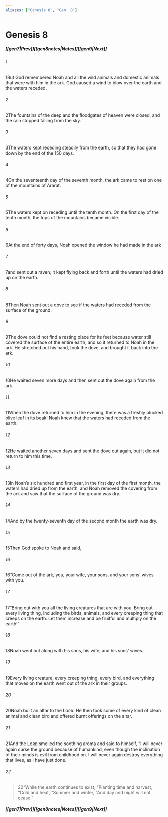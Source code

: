 ```yaml
---
aliases: ["Genesis 8", "Gen. 8"]
---
```

# Genesis 8
##### <span class=arrow-left></span>[[gen7|Prev]]<span class=navigation-separator></span>[[gen8notes|Notes]]<span class=navigation-separator></span>[[gen9|Next]]<span class=arrow-right></span>
###### 1
<span class=verse-first>1</span>But God remembered Noah and all the wild animals and domestic animals that were with him in the ark. God caused a wind to blow over the earth and the waters receded.
###### 2
<span class=verse-body>2</span>The fountains of the deep and the floodgates of heaven were closed, and the rain stopped falling from the sky.
###### 3
<span class=verse-body>3</span>The waters kept receding steadily from the earth, so that they had gone down by the end of the 150 days.
###### 4
<span class=verse-body>4</span>On the seventeenth day of the seventh month, the ark came to rest on one of the mountains of Ararat.
###### 5
<span class=verse-body>5</span>The waters kept on receding until the tenth month. On the first day of the tenth month, the tops of the mountains became visible.
<div class=paragraph-break></div>

###### 6
<span class=verse-first>6</span>At the end of forty days, Noah opened the window he had made in the ark
###### 7
<span class=verse-body>7</span>and sent out a raven; it kept flying back and forth until the waters had dried up on the earth.
###### 8
<span class=verse-body>8</span>Then Noah sent out a dove to see if the waters had receded from the surface of the ground.
###### 9
<span class=verse-body>9</span>The dove could not find a resting place for its feet because water still covered the surface of the entire earth, and so it returned to Noah in the ark. He stretched out his hand, took the dove, and brought it back into the ark.
###### 10
<span class=verse-body>10</span>He waited seven more days and then sent out the dove again from the ark.
###### 11
<span class=verse-body>11</span>When the dove returned to him in the evening, there was a freshly plucked olive leaf in its beak! Noah knew that the waters had receded from the earth.
###### 12
<span class=verse-body>12</span>He waited another seven days and sent the dove out again, but it did not return to him this time.
<div class=paragraph-break></div>

###### 13
<span class=verse-first>13</span>In Noah’s six hundred and first year, in the first day of the first month, the waters had dried up from the earth, and Noah removed the covering from the ark and saw that the surface of the ground was dry.
###### 14
<span class=verse-body>14</span>And by the twenty-seventh day of the second month the earth was dry.
###### 15
<span class=verse-body>15</span>Then God spoke to Noah and said,
###### 16
<span class=verse-body>16</span>“Come out of the ark, you, your wife, your sons, and your sons’ wives with you.
###### 17
<span class=verse-body>17</span>“Bring out with you all the living creatures that are with you. Bring out every living thing, including the birds, animals, and every creeping thing that creeps on the earth. Let them increase and be fruitful and multiply on the earth!”
###### 18
<span class=verse-body>18</span>Noah went out along with his sons, his wife, and his sons’ wives.
###### 19
<span class=verse-body>19</span>Every living creature, every creeping thing, every bird, and everything that moves on the earth went out of the ark in their groups.
<div class=paragraph-break></div>

###### 20
<span class=verse-first>20</span>Noah built an altar to the Lᴏʀᴅ. He then took some of every kind of clean animal and clean bird and offered burnt offerings on the altar.
###### 21
<span class=verse-body>21</span>And the Lᴏʀᴅ smelled the soothing aroma and said to himself, “I will never again curse the ground because of humankind, even though the inclination of their minds is evil from childhood on. I will never again destroy everything that lives, as I have just done.
<div class=paragraph-break></div>

###### 22
><span class=verse-body-poetry>22</span><span class=poetry-quote-double>“</span>While the earth continues to exist,
><span class=poetry-quote-double>“</span>Planting time and harvest,
><span class=poetry-quote-double>“</span>Cold and heat,
><span class=poetry-quote-double>“</span>Summer and winter,
><span class=poetry-quote-double>“</span>And day and night will not cease.”
##### <span class=arrow-left></span>[[gen7|Prev]]<span class=navigation-separator></span>[[gen8notes|Notes]]<span class=navigation-separator></span>[[gen9|Next]]<span class=arrow-right></span>
